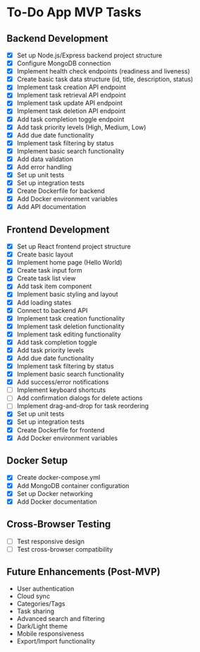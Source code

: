 # To-Do App MVP Tasks

## Backend Development
- [x] Set up Node.js/Express backend project structure
- [x] Configure MongoDB connection
- [x] Implement health check endpoints (readiness and liveness)
- [x] Create basic task data structure (id, title, description, status)
- [x] Implement task creation API endpoint
- [x] Implement task retrieval API endpoint
- [x] Implement task update API endpoint
- [x] Implement task deletion API endpoint
- [x] Add task completion toggle endpoint
- [x] Add task priority levels (High, Medium, Low)
- [x] Add due date functionality
- [x] Implement task filtering by status
- [x] Implement basic search functionality
- [x] Add data validation
- [x] Add error handling
- [x] Set up unit tests
- [x] Set up integration tests
- [x] Create Dockerfile for backend
- [x] Add Docker environment variables
- [x] Add API documentation

## Frontend Development
- [x] Set up React frontend project structure
- [x] Create basic layout
- [x] Implement home page (Hello World)
- [x] Create task input form
- [x] Create task list view
- [x] Add task item component
- [x] Implement basic styling and layout
- [x] Add loading states
- [x] Connect to backend API
- [x] Implement task creation functionality
- [x] Implement task deletion functionality
- [x] Implement task editing functionality
- [x] Add task completion toggle
- [x] Add task priority levels
- [x] Add due date functionality
- [x] Implement task filtering by status
- [x] Implement basic search functionality
- [x] Add success/error notifications
- [ ] Implement keyboard shortcuts
- [ ] Add confirmation dialogs for delete actions
- [ ] Implement drag-and-drop for task reordering
- [x] Set up unit tests
- [x] Set up integration tests
- [x] Create Dockerfile for frontend
- [x] Add Docker environment variables

## Docker Setup
- [x] Create docker-compose.yml
- [x] Add MongoDB container configuration
- [x] Set up Docker networking
- [x] Add Docker documentation

## Cross-Browser Testing
- [ ] Test responsive design
- [ ] Test cross-browser compatibility

## Future Enhancements (Post-MVP)
- User authentication
- Cloud sync
- Categories/Tags
- Task sharing
- Advanced search and filtering
- Dark/Light theme
- Mobile responsiveness
- Export/Import functionality
